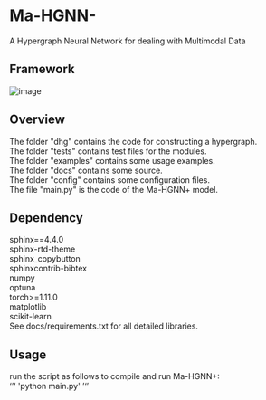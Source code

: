 # Ma-HGNN-

A Hypergraph Neural Network for dealing with Multimodal Data

## Framework
![image](https://github.com/HaoWuLab-Bioinformatics/Ma-HGNN-/blob/main/model.jpg)

## Overview
The folder "dhg" contains the code for constructing a hypergraph.  
The folder "tests" contains test files for the modules.  
The folder "examples" contains some usage examples.  
The folder "docs" contains some source.  
The folder "config" contains some configuration files.  
The file "main.py" is the code of the Ma-HGNN+ model.  

## Dependency
sphinx==4.4.0  
sphinx-rtd-theme  
sphinx_copybutton  
sphinxcontrib-bibtex  
numpy  
optuna  
torch>=1.11.0  
matplotlib  
scikit-learn  
See docs/requirements.txt for all detailed libraries.  

## Usage
run the script as follows to compile and run Ma-HGNN+:  
‘’‘
'python main.py'
’‘’

